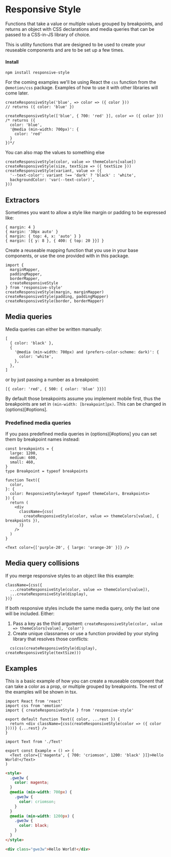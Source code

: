 # Responsive Style

Functions that take a value or multiple values grouped by breakpoints, and returns an object with CSS declarations and media queries that can be passed to a CSS-in-JS library of choice.

This is utility functions that are designed to be used to create your reuseable components and are to be set up a few times.

#### Install
```
npm install responsive-style
```

For the coming examples we'll be using React the `css` function from the `@emotion/css` package. Examples of how to use it with other libraries will come later.

```tsx
createResponsiveStyle('blue', => color => ({ color }))
// returns ({ color: 'blue' })

createResponsiveStyle(['blue', { 700: 'red' }], color => ({ color }))
/* returns ({
  color: 'blue',
  '@media (min-width: 700px)': {
    color: 'red'
  }
})*/
```

You can also map the values to something else

```tsx
createResponsiveStyle(color, value => themeColors[value])
createResponsiveStyle(size, textSize => ({ textSize }))
createResponsiveStyle(variant, value => ({
  '--text-color': variant !== 'dark' ? 'black' : 'white',
  backgroundColor: 'var(--text-color)',
}))
```

## Extractors

Sometimes you want to allow a style like margin or padding to be expressed like:

```tsx
{ margin: 4 }
{ margin: '30px auto' }
{ margin: { top: 4, x: 'auto' } }
{ margin: [{ y: 8 }, { 400: { top: 20 }}] }
```

Create a reuseable mapping function that you use in your base components, or use the one provided with in this package.

```tsx
import {
  marginMapper,
  paddingMapper,
  borderMapper,
  createResponsiveStyle
} from 'responsive-style'
createResponsiveStyle(margin, marginMapper)
createResponsiveStyle(padding, paddingMapper)
createResponsiveStyle(border, borderMapper)
```

## Media queries

Media queries can either be written manually:

```tsx
[
  { color: 'black' },
  {
    '@media (min-width: 700px) and (prefers-color-scheme: dark)': {
      color: 'white',
    },
  },
]
```

or by just passing a number as a breakpoint:

```tsx
[{ color: 'red', { 500: { color: 'blue' }}}]
```

By default those breakpoints assume you implement mobile first, thus the breakpoints are set in `(min-width: [breakpoint]px)`. This can be changed in (options)[#options].

### Predefined media queries

If you pass predefined media queries in (options)[#options] you can set them by breakpoint names instead:

```tsx
const breakpoints = {
  large: 1200,
  medium: 600,
  small: 460,
}
type Breakpoint = typeof breakpoints

function Text({
  color,
}: {
  color: ResponsiveStyle<keyof typeof themeColors, Breakpoints>
}) {
  return (
    <div
      className={css(
        createResponsiveStyle(color, value => themeColors[value], { breakpoints }),
      )}
    />
  )
}

<Text color={['purple-20', { large: 'orange-20' }]} />
```

## Media query collisions

If you merge responsive styles to an object like this example:

```tsx
className={css({
  ...createResponsiveStyle(color, value => themeColors[value]),
  ...createResponsiveStyle(display),
})}
```

If both responsive styles include the same media query, only the last one will be included. Either:

1. Pass a key as the third argument: `createResponsiveStyle(color, value => themeColors[value], 'color')`
2. Create unique classnames or use a function provided by your styling library that resolves those conflicts:
```
  cs(css(createResponsiveStyle(display), createResponsiveStyle(textSize)))
```

## Examples

This is a basic example of how you can create a reuseable component that can take a color as a prop, or multiple grouped by breakpoints.
The rest of the examples will be shown in tsx.

```tsx
import React from 'react'
import css from 'emotion'
import { createResponsiveStyle } from 'responsive-style'

export default function Text({ color, ...rest }) {
  return <div className={css(createResponsiveStyle(color => ({ color })))} {...rest} />
}
```

```tsx
import Text from './Text'

export const Example = () => (
  <Text color={['magenta', { 700: 'criomson', 1200: 'black' }]}>Hello World!</Text>
)
```

```html
<style>
  .gwe3w {
    color: magenta;
  }
  @media (min-width: 700px) {
    .gwe3w {
      color: criomson;
    }
  }
  @media (min-width: 1200px) {
    .gwe3w {
      color: black;
    }
  }
</style>

<div class="gwe3w">Hello World!</div>
```
